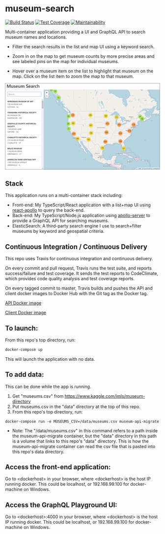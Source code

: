 # museum-search
[![Build Status](https://travis-ci.org/PoffM/museum-search.svg?branch=master)](https://travis-ci.org/PoffM/museum-search)
[![Test Coverage](https://api.codeclimate.com/v1/badges/9e855a9c995a3c935ecd/test_coverage)](https://codeclimate.com/github/PoffM/museum-search/test_coverage)
[![Maintainability](https://api.codeclimate.com/v1/badges/9e855a9c995a3c935ecd/maintainability)](https://codeclimate.com/github/PoffM/museum-search/maintainability)

Multi-container application providing a UI and GraphQL API to search museum names and locations.

* Filter the search results in the list and map UI using a keyword search.

* Zoom in on the map to get museum counts by more precise areas and see labeled pins on the map for
individual museums.

* Hover over a museum item on the list to highlight that museum on the map. Click on the list item to zoom the map to that museum.

![Screenshot](/docs/screenshot.png)

## Stack

This application runs on a multi-container stack including:

* Front-end: My TypeScript/React application with a list+map UI using [react-apollo](https://github.com/apollographql/react-apollo) to query the back-end.
* Back-end: My TypeScript/Node.js application using [apollo-server](https://github.com/apollographql/apollo-server) to provide a GraphQL API for searching museums.
* ElasticSearch: A third-party search engine I use to search+filter museums by keyword and geospatial criteria.

## Continuous Integration / Continuous Delivery

This repo uses Travis for continuous integration and continuous delivery.

On every commit and pull request, Travis runs the test suite, and reports success/failure and test
coverage. It sends the test reports to CodeClimate, which provides code quality analysis and test
coverage reports.

On every tagged commit to master, Travis builds and pushes the API and client docker images to
Docker Hub with the Git tag as the Docker tag.

[API Docker image](https://hub.docker.com/r/poffm/museum-search-server)

[Client Docker image](https://hub.docker.com/r/poffm/museum-search-client)

## To launch:

From this repo's top directory, run:

```bash
docker-compose up
```

This will launch the application with no data.

## To add data:

This can be done while the app is running.

1. Get "museums.csv" from https://www.kaggle.com/imls/museum-directory
2. Put museums.csv in the "data" directory at the top of this repo.
3. From this repo's top directory, run:

```
docker-compose run -e MUSEUMS_CSV=/data/museums.csv museum-api-migrate
```

- Note: The "/data/museums.csv" in this command refers to a path inside the museum-api-migrate container, but the "data" directory in this path is a volume that links to this repo's "data" directory. This is how the museum-api-migrate container can read the csv file that is pasted into this repo's data directory.

## Access the front-end application:

Go to \<dockerhost\> in your browser, where \<dockerhost\> is the host IP running docker. This could be localhost, or 192.168.99.100 for docker-machine on Windows.

## Access the GraphQL Playground UI:

Go to \<dockerhost\>:4000 in your browser, where \<dockerhost\> is the host IP running docker. This could be localhost, or 192.168.99.100 for docker-machine on Windows.
